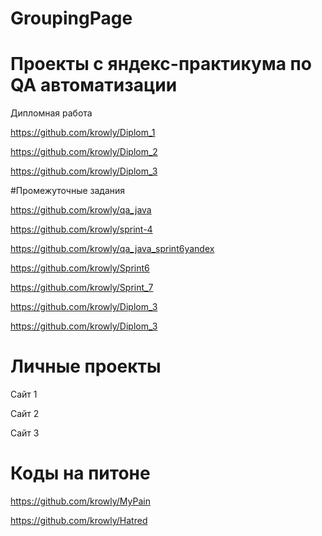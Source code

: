 # GroupingPage

# Проекты с яндекс-практикума по QA автоматизации

Дипломная работа

https://github.com/krowly/Diplom_1

https://github.com/krowly/Diplom_2

https://github.com/krowly/Diplom_3


#Промежуточные задания

https://github.com/krowly/qa_java

https://github.com/krowly/sprint-4

https://github.com/krowly/qa_java_sprint6yandex

https://github.com/krowly/Sprint6

https://github.com/krowly/Sprint_7

https://github.com/krowly/Diplom_3

https://github.com/krowly/Diplom_3

# Личные проекты

Сайт 1

Сайт 2

Сайт 3


# Коды на питоне

https://github.com/krowly/MyPain

https://github.com/krowly/Hatred
